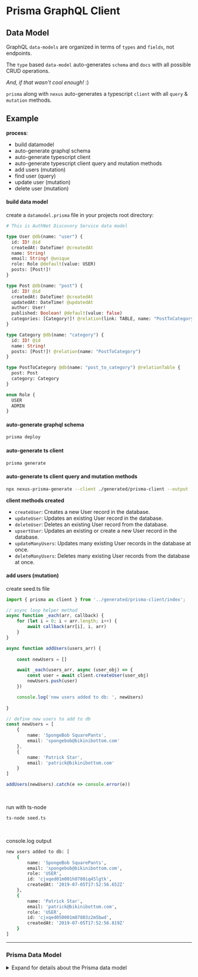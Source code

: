 # Prisma GraphQL Client

## Data Model
GraphQL `data-models` are organized in terms of `types` and `fields`, not endpoints. 

The `type` based `data-model` auto-generates `schema` and `docs` with all possible CRUD operations.  

_And, if that wasn't cool enough!_ :)

`prisma` along with `nexus` auto-generates a typescript `client` with all `query` & `mutation` methods.

## Example
**process**: 
- build datamodel
- auto-generate graphql schema 
- auto-generate typescript client
- auto-generate typescript client query and mutation methods
- add users (mutation)
- find user (query)
- update user (mutation)
- delete user (mutation)

#### build data model

create a `datamodel.prisma` file in your projects root directory:

```graphql
# This is AuthNet Discovory Service data model

type User @db(name: "user") {
  id: ID! @id
  createdAt: DateTime! @createdAt
  name: String!
  email: String! @unique
  role: Role @default(value: USER)
  posts: [Post!]!
}

type Post @db(name: "post") {
  id: ID! @id
  createdAt: DateTime! @createdAt
  updatedAt: DateTime! @updatedAt
  author: User!
  published: Boolean! @default(value: false)
  categories: [Category!]! @relation(link: TABLE, name: "PostToCategory")
}

type Category @db(name: "category") {
  id: ID! @id
  name: String!
  posts: [Post!]! @relation(name: "PostToCategory")
}

type PostToCategory @db(name: "post_to_category") @relationTable {
  post: Post
  category: Category
}

enum Role {
  USER
  ADMIN
}
```

#### auto-generate graphql schema
```bash
prisma deploy
```

#### auto-generate ts client
```bash
prisma generate
```

#### auto-generate ts client query and mutation methods
```bash
npx nexus-prisma-generate --client ./generated/prisma-client --output ./generated/nexus-prisma
```

**client methods created**

- `createUser`: Creates a new User record in the database.
- `updateUser`: Updates an existing User record in the database.
- `deleteUser`: Deletes an existing User record from the database.
- `upsertUser`: Updates an existing or create a new User record in the database.
- `updateManyUsers`: Updates many existing User records in the database at once.
- `deleteManyUsers`: Deletes many existing User records from the database at once.

#### add users (mutation)

create seed.ts file
```ts
import { prisma as client } from '../generated/prisma-client/index';

// async loop helper method
async function _each(arr, callback) {
	for (let i = 0; i < arr.length; i++) {
		await callback(arr[i], i, arr)
	}
}

async function addUsers(users_arr) {
	
	const newUsers = []

	await _each(users_arr, async (user_obj) => {
		const user = await client.createUser(user_obj)
		newUsers.push(user)
	})

	console.log('new users added to db: ', newUsers)
	
}

// define new users to add to db
const newUsers = [
	{
		name: 'SpongeBob SquarePants',
		email: 'spongebob@bikinibottom.com'
	},
	{
		name: 'Patrick Star',
		email: 'patrick@bikinibottom.com'
	}
]

addUsers(newUsers).catch(e => console.error(e))
```

<br/>

run with ts-node
```bash
ts-node seed.ts
```

<br/>

console.log output
```bash
new users added to db: [
	{
		name: 'SpongeBob SquarePants',
		email: 'spongebob@bikinibottom.com',
		role: 'USER',
		id: 'cjxqed01m001h0780iq45lgtk',
		createdAt: '2019-07-05T17:52:56.652Z'
	}, 
	{
		name: 'Patrick Star',
		email: 'patrick@bikinibottom.com',
		role: 'USER',
		id: 'cjxqed050001m07803z2m5bwd',
		createdAt: '2019-07-05T17:52:56.819Z'
	}
]
```

---

### Prisma Data Model

<details>

<summary>Expand for details about the Prisma data model</summary>

### Required Relations

For a `type` with a required _to-one_ relation field can only be created using a `declarative` with the `!` operator to ensure the field will never be `null`.

_Consider the following relation_:
```ts
type User {
  id: ID! @id
  birth_date: BirthDate!
}

type BirthDate {
  id: ID! @id
  user: User!
  date: Date!
}
```

`BirthDate` can never be created without a `User` because of the inherent required constraint. 

Therefore, you need to bind `BirthDate` to `User` using a `declarative-nested-write` with the `!` operator.

### Optional Relations
For _to-one_ relation fields that do not have a required constraint you can configure whether it is _required_ or _optional_.

```ts
type User {
	id: ID! @id
	birthDate: BirthDate! 
	mobilePhone: MobilePhone
}

type BirthDate {
  id: ID! @id
  user: User!
  date: Date!
}

type MobilePhone {
	id: ID! @id
	owner: User
	value: Int!
}
```

A field for type `MobilePhone` could be of type `MobilePhone` or `MobilePhone!`, because, as rare as it may be, a `User` may not own a `MobilePhone`.


### Prisma @relations modules
This is the AuthNet Discovory Service graphql schema used data model
```graphql

type User @db(name: "user") {
  id: ID! @id
  createdAt: DateTime! @createdAt
  name: String!
  email: String! @unique
  role: Role @default(value: USER)
  posts: [Post!]!
}

type Post @db(name: "post") {
  id: ID! @id
  createdAt: DateTime! @createdAt
  updatedAt: DateTime! @updatedAt
  author: User!
  published: Boolean! @default(value: false)
  categories: [Category!]! @relation(link: TABLE, name: "PostToCategory")
}

type Category @db(name: "category") {
  id: ID! @id
  name: String!
  posts: [Post!]! @relation(name: "PostToCategory")
}

type PostToCategory @db(name: "post_to_category") @relationTable {
  post: Post
  category: Category
}

enum Role {
  USER
  ADMIN
}
```


</details>


